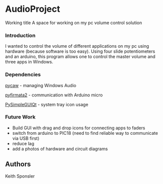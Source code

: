 # AudioProject
Working title
A space for working on my pc volume control solution

### Introduction
I wanted to control the volume of different applications on my pc using hardware (because software is too easy). Using four slide potentiometers and an arduino, this program allows one to control the master volume and three apps in Windows. 

### Dependencies

[pycaw](https://github.com/AndreMiras/pycaw) - managing Windows Audio

[pyfirmata2](https://pypi.org/project/pyFirmata2/) - communication with Arduino micro

[PySimpleGUIQt](https://pypi.org/project/PySimpleGUI/) - system tray icon usage

### Future Work
 * Build GUI with drag and drop icons for connecting apps to faders
 * switch from arduino to PIC18 (need to find reliable way to communicate via USB first)
 * reduce lag 
 * add a photos of hardware and circuit diagrams

## Authors

Keith Sponsler
